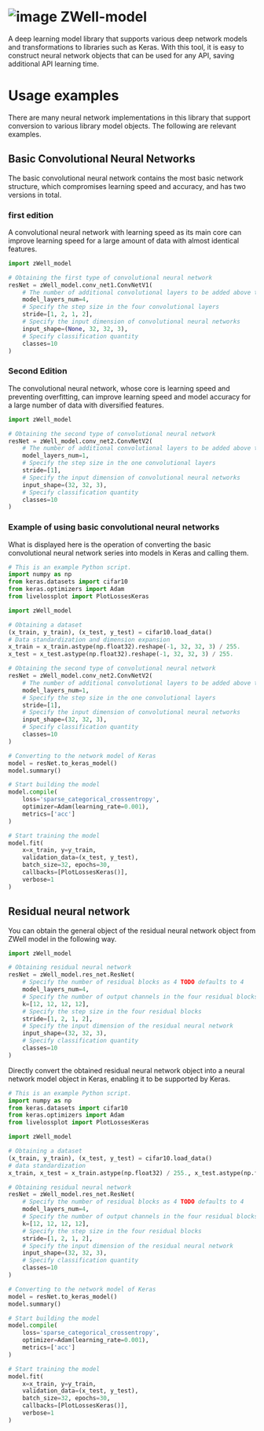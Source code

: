 # ![image](https://github.com/BeardedManZhao/ZWell-model/assets/113756063/b84b221c-aeba-4085-924a-ea8edfe495c7) ZWell-model

A deep learning model library that supports various deep network models and transformations to libraries such as Keras.
With this tool, it is easy to construct neural network objects that can be used for any API, saving additional API
learning time.

# Usage examples

There are many neural network implementations in this library that support conversion to various library model objects.
The following are relevant examples.

## Basic Convolutional Neural Networks

The basic convolutional neural network contains the most basic network structure, which compromises learning speed and
accuracy, and has two versions in total.

### first edition

A convolutional neural network with learning speed as its main core can improve learning speed for a large amount of
data with almost identical features.

```python
import zWell_model

# Obtaining the first type of convolutional neural network
resNet = zWell_model.conv_net1.ConvNetV1(
    # The number of additional convolutional layers to be added above the specified infrastructure is 4. TODO defaults to 1
    model_layers_num=4,
    # Specify the step size in the four convolutional layers
    stride=[1, 2, 1, 2],
    # Specify the input dimension of convolutional neural networks
    input_shape=(None, 32, 32, 3),
    # Specify classification quantity
    classes=10
)
```

### Second Edition

The convolutional neural network, whose core is learning speed and preventing overfitting, can improve learning speed
and model accuracy for a large number of data with diversified features.

```python
import zWell_model

# Obtaining the second type of convolutional neural network
resNet = zWell_model.conv_net2.ConvNetV2(
    # The number of additional convolutional layers to be added above the specified infrastructure is 1. TODO defaults to 1
    model_layers_num=1,
    # Specify the step size in the one convolutional layers
    stride=[1],
    # Specify the input dimension of convolutional neural networks
    input_shape=(32, 32, 3),
    # Specify classification quantity
    classes=10
)
```

### Example of using basic convolutional neural networks

What is displayed here is the operation of converting the basic convolutional neural network series into models in Keras
and calling them.

```python
# This is an example Python script.
import numpy as np
from keras.datasets import cifar10
from keras.optimizers import Adam
from livelossplot import PlotLossesKeras

import zWell_model

# Obtaining a dataset
(x_train, y_train), (x_test, y_test) = cifar10.load_data()
# Data standardization and dimension expansion
x_train = x_train.astype(np.float32).reshape(-1, 32, 32, 3) / 255.
x_test = x_test.astype(np.float32).reshape(-1, 32, 32, 3) / 255.

# Obtaining the second type of convolutional neural network
resNet = zWell_model.conv_net2.ConvNetV2(
    # The number of additional convolutional layers to be added above the specified infrastructure is 1. TODO defaults to 1
    model_layers_num=1,
    # Specify the step size in the one convolutional layers
    stride=[1],
    # Specify the input dimension of convolutional neural networks
    input_shape=(32, 32, 3),
    # Specify classification quantity
    classes=10
)

# Converting to the network model of Keras
model = resNet.to_keras_model()
model.summary()

# Start building the model
model.compile(
    loss='sparse_categorical_crossentropy',
    optimizer=Adam(learning_rate=0.001),
    metrics=['acc']
)

# Start training the model
model.fit(
    x=x_train, y=y_train,
    validation_data=(x_test, y_test),
    batch_size=32, epochs=30,
    callbacks=[PlotLossesKeras()],
    verbose=1
)
```

## Residual neural network

You can obtain the general object of the residual neural network object from ZWell model in the following way.

```python
import zWell_model

# Obtaining residual neural network
resNet = zWell_model.res_net.ResNet(
    # Specify the number of residual blocks as 4 TODO defaults to 4
    model_layers_num=4,
    # Specify the number of output channels in the four residual blocks
    k=[12, 12, 12, 12],
    # Specify the step size in the four residual blocks
    stride=[1, 2, 1, 2],
    # Specify the input dimension of the residual neural network
    input_shape=(32, 32, 3),
    # Specify classification quantity
    classes=10
)
```

Directly convert the obtained residual neural network object into a neural network model object in Keras, enabling it to
be supported by Keras.

```python
# This is an example Python script.
import numpy as np
from keras.datasets import cifar10
from keras.optimizers import Adam
from livelossplot import PlotLossesKeras

import zWell_model

# Obtaining a dataset
(x_train, y_train), (x_test, y_test) = cifar10.load_data()
# data standardization
x_train, x_test = x_train.astype(np.float32) / 255., x_test.astype(np.float32) / 255.

# Obtaining residual neural network
resNet = zWell_model.res_net.ResNet(
    # Specify the number of residual blocks as 4 TODO defaults to 4
    model_layers_num=4,
    # Specify the number of output channels in the four residual blocks
    k=[12, 12, 12, 12],
    # Specify the step size in the four residual blocks
    stride=[1, 2, 1, 2],
    # Specify the input dimension of the residual neural network
    input_shape=(32, 32, 3),
    # Specify classification quantity
    classes=10
)

# Converting to the network model of Keras
model = resNet.to_keras_model()
model.summary()

# Start building the model
model.compile(
    loss='sparse_categorical_crossentropy',
    optimizer=Adam(learning_rate=0.001),
    metrics=['acc']
)

# Start training the model
model.fit(
    x=x_train, y=y_train,
    validation_data=(x_test, y_test),
    batch_size=32, epochs=30,
    callbacks=[PlotLossesKeras()],
    verbose=1
)
```

